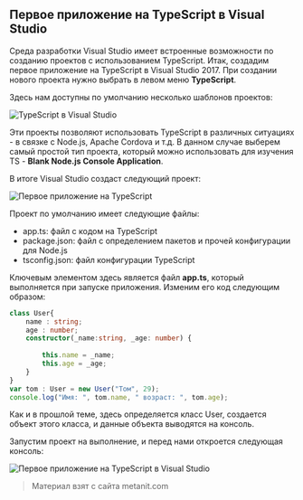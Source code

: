 ## Первое приложение на TypeScript в Visual Studio

Среда разработки Visual Studio имеет встроенные возможности по созданию проектов с использованием TypeScript. Итак, создадим первое приложение на TypeScript в Visual Studio 2017. При создании нового проекта нужно выбрать в левом меню **TypeScript**.

Здесь нам доступны по умолчанию несколько шаблонов проектов:

![TypeScript в Visual Studio](https://metanit.com/web/typescript/pics/20.png)

Эти проекты позволяют использовать TypeScript в различных ситуациях - в связке с Node.js, Apache Cordova и т.д. В данном случае выберем самый простой тип проекта, который можно использовать для изучения TS - **Blank Node.js Console Application**.

В итоге Visual Studio создаст следующий проект:

![Первое приложение на TypeScript](https://metanit.com/web/typescript/pics/21.png)

Проект по умолчанию имеет следующие файлы:
- app.ts: файл с кодом на TypeScript
- package.json: файл с определением пакетов и прочей конфигурации для Node.js
- tsconfig.json: файл конфигурации TypeScript

Ключевым элементом здесь является файл **app.ts**, который выполняется при запуске приложения. Изменим его код следующим образом:

```ts
class User{
    name : string;
    age : number;
    constructor(_name:string, _age: number) {
         
        this.name = _name;
        this.age = _age;
    }
}
var tom : User = new User("Том", 29);
console.log("Имя: ", tom.name, " возраст: ", tom.age);
```

Как и в прошлой теме, здесь определяется класс User, создается объект этого класса, и данные объекта выводятся на консоль.

Запустим проект на выполнение, и перед нами откроется следующая консоль:

![Первое приложение на TypeScript в Visual Studio](https://metanit.com/web/typescript/pics/22.png)


> Материал взят с сайта metanit.com
